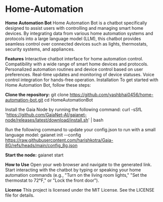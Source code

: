# Home-Automation
**Home Automation Bot**
Home Automation Bot is a chatbot specifically designed to assist users with controlling and managing smart home devices. By integrating data from various home automation systems and protocols into a large language model (LLM), this chatbot provides seamless control over connected devices such as lights, thermostats, security systems, and appliances.

**Features**
Interactive chatbot interface for home automation control.
Compatibility with a wide range of smart home devices and protocols.
Personalized automation routines and device control based on user preferences.
Real-time updates and monitoring of device statuses.
Voice control integration for hands-free operation.
Installation
To get started with Home Automation Bot, follow these steps:

**Clone the repository:**
git clone https://github.com/yashbhai0456/home-automation-bot.git
cd HomeAutomationBot

Install the Gaia Node by running the following command:
curl -sSfL 'https://github.com/GaiaNet-AI/gaianet-node/releases/latest/download/install.sh' | bash

Run the following command to update your config.json to run with a small language model:
gaianet init --config https://raw.githubusercontent.com/harishkotra/Gaia-8G/refs/heads/main/config_8g.json

**Start the node:**
gaianet start

**How to Use**
Open your web browser and navigate to the generated link.
Start interacting with the chatbot by typing or speaking your home automation commands (e.g., "Turn on the living room lights," "Set the thermostat to 72°F," or "Lock the front door").

**License**
This project is licensed under the MIT License. See the LICENSE file for details.
